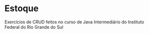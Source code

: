 # Estoque
Exercícios de CRUD feitos no curso de Java Intermediário do Instituto Federal do Rio Grande do Sul
